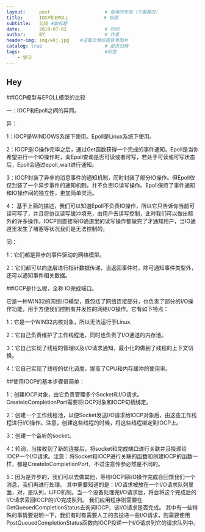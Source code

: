 ```yaml
---
layout:     post                    # 使用的布局（不需要改）
title:      IOCP和EPOLL             # 标题 
subtitle:   比较 #副标题
date:       2019-07-03              # 时间
author:     BY                      # 作者
header-img: img/wkj.jpg    #这篇文章标题背景图片
catalog: true                       # 是否归档
tags:                               #标签
    - 学习
---
```


## Hey
##IOCP模型与EPOLL模型的比较

一：IOCP和Epoll之间的异同。

异：

1：IOCP是WINDOWS系统下使用。Epoll是Linux系统下使用。

2：IOCP是IO操作完毕之后，通过Get函数获得一个完成的事件通知。Epoll是当你希望进行一个IO操作时，向Epoll查询是否可读或者可写，若处于可读或可写状态后，Epoll会通过epoll_wait进行通知。

3：IOCP封装了异步的消息事件的通知机制，同时封装了部分IO操作。但Epoll仅仅封装了一个异步事件的通知机制，并不负责IO读写操作。Epoll保持了事件通知和IO操作间的独立性，更加简单灵活。

4： 基于上面的描述，我们可以知道Epoll不负责IO操作，所以它只告诉你当前可读可写了，并且将协议读写缓冲填充，由用户去读写控制，此时我们可以做出额 外的许多操作。IOCP则直接将IO通道里的读写操作都做完了才通知用户，当IO通道里发生了堵塞等状况我们是无法控制的。

同：

1：它们都是异步的事件驱动的网络模型。

2：它们都可以向底层进行指针数据传递，当返回事件时，除可通知事件类型外，还可以通知事件相关数据。

##IOCP是什么呢，全称 IO完成端口。

它是一种WIN32的网络I/O模型，既包括了网络连接部分，也负责了部分的I/O操作功能，用于方便我们控制有并发性的网络I/O操作。它有如下特点：

1：它是一个WIN32内核对象，所以无法运行于Linux.

2：它自己负责维护了工作线程池，同时也负责了I/O通道的内存池。

3：它自己实现了线程的管理以及I/O请求通知，最小化的做到了线程的上下文切换。

4：它自己实现了线程的优化调度，提高了CPU和内存缓冲的使用率。

##使用IOCP的基本步骤很简单：

1：创建IOCP对象，由它负责管理多个Socket和I/O请求。CreateIoCompletionPort需要将IOCP对象和IOCP句柄绑定。

2：创建一个工作线程池，以便Socket发送I/O请求给IOCP对象后，由这些工作线程进行I/O操作。注意，创建这些线程的时候，将这些线程绑定到IOCP上。

3：创建一个监听的socket。

4：轮询，当接收到了新的连接后，将socket和完成端口进行关联并且投递给IOCP一个I/O请求。注意：将Socket和IOCP进行关联的函数和创建IOCP的函数一样，都是CreateIoCompletionPort，不过注意传参必然是不同的。

5：因为是异步的，我们可以去做其他，等待IOCP将I/O操作完成会回馈我们一个消息，我们再进行处理。
其中需要知道的是：I/O请求被放在一个I/O请求队列里面，对，是队列，LIFO机制。当一个设备处理完I/O请求后，将会将这个完成后的I/O请求丢回IOCP的I/O完成队列。
我们应用程序则需要在GetQueuedCompletionStatus去询问IOCP，该I/O请求是否完成。
其中有一些特殊的事情要说明一下，我们有时有需要人工的去投递一些I/O请求，则需要使用PostQueuedCompletionStatus函数向IOCP投递一个I/O请求到它的请求队列中。
